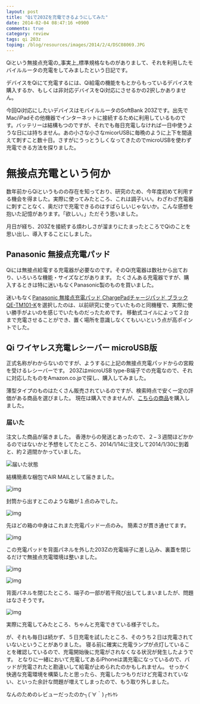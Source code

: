 ```yaml
---
layout: post
title: "Qiで203Zを充電できるようにしてみた"
date: 2014-02-04 08:47:16 +0900
comments: true
category: review
tags: qi 203z
topimg: /blog/resources/images/2014/2/4/DSC08069.JPG
---
```


Qiという無接点充電の_事実上_標準規格なものがありまして、それを利用したモバイルルータの充電をしてみましたという日記です。

デバイスをQiにて充電するには、Qi給電の機能をもとからもっているデバイスを購入するか、もしくは非対応デバイスをQi対応にさせるかの2択しかありません。

今回Qi対応にしたいデバイスはモバイルルータのSoftBank 203Zです。出先でMac/iPadその他機器でインターネットに接続するために利用しているものです。バッテリーは結構もつのですが、それでも毎日充電しなければ一日中使うような日には持ちません。あの小さな小さなmicorUSBに毎晩のように上下を間違えて刺すこと数十日。さすがにうっとうしくなってきたのでmicroUSBを使わず充電できる方法を探りました。

<!-- more -->

# 無接点充電という何か
数年前からQiというものの存在を知っており、研究のため、今年度初めて利用する機会を得ました。実際に使ってみたところ、これは調子いい。わざわざ充電器に刺すことなく、奥だけで充電できるのはすばらしいじゃないか。こんな感想を抱いた記憶があります。「欲しい。」ただそう思いました。

月日が経ち、203Zを接続する煩わしさが溜まりにたまったところでQiのことを思い出し、導入することにしました。

## Panasonic 無接点充電パッド
Qiには無接点給電する充電器が必要なのです。そのQi充電器は数社から出ており、いろいろな機能・サイズなどがあります。
たくさんある充電器ですが、購入するときは特に迷いもなくPanasonic製のものを買いました。

迷いもなく[Panasonic 無接点充電パッド ChargePadチャージパッド ブラック QE-TM101-K](http://www.amazon.co.jp/gp/product/B0051R4ECM/ref=as_li_ss_tl?ie=UTF8&camp=247&creative=7399&creativeASIN=B0051R4ECM&linkCode=as2&tag=mzyy940a-22)を選択したのは、以前研究に使っていたものと同機種で、実際に使い勝手がよいのを感じでいたものだったためです。
移動式コイルによって２台まで充電させることができ、置く場所を意識しなくてもいいという点が高ポイントでした。

## Qi ワイヤレス充電レシーバー microUSB版
正式名称がわからないのですが、ようするに上記の無接点充電パッドからの宮殿を受けるレシーバーです。
203ZはmicroUSB type-B端子での充電なので、それに対応したものをAmazon.co.jpで探し、購入してみました。

薄型タイプのものはたくさん販売されているのですが、検索時点で安く一定の評価がある商品を選びました。
現在は購入できませんが、[こちらの商品](http://www.amazon.co.jp/gp/product/B00H7FJX7M/)を購入しました。

### 届いた
注文した商品が届きました。
香港からの発送とあったので、２−３週間ほどかかるのではないかと予想をしてたところ、2014/1/14に注文して2014/1/30に到着と、約２週間かかっていました。

![届いた状態](/blog/resources/images/2014/2/4/DSC08056.JPG)

結構簡素な梱包でAIR MAILとして届きました。

![img](/blog/resources/images/2014/2/4/DSC08055.JPG)

封筒から出すとこのような箱が１点のみでした。

![img](/blog/resources/images/2014/2/4/DSC08012.JPG)

先ほどの箱の中身はこれまた充電パッド一点のみ。
簡素さが貫き通せてます。

![img](/blog/resources/images/2014/2/4/DSC08013.JPG)

この充電パッドを背面パネルを外した203Zの充電端子に差し込み、裏蓋を閉じるだけで無接点充電環境は整いました。

![img](/blog/resources/images/2014/2/4/DSC08073.JPG)

![img](/blog/resources/images/2014/2/4/DSC08081.JPG)

背面パネルを閉じたところ、端子の一部が若干飛び出してしまいましたが、問題はなさそうです。

![img](/blog/resources/images/2014/2/4/DSC08086.JPG)

実際に充電してみたところ、ちゃんと充電できている様子でした。


が、それも毎日は続かず、５日充電を試したところ、そのうち２日は充電されていないということがありました。
寝る前に確実に充電ランプが点灯していることを確認しているので、充電開始後に充電がされなくなる状況が発生したようです。
となりに一緒において充電してあるiPhoneは満充電になっているので、パッドが充電されたと勘違いして給電が止められたのかもしれません。
せっかく快適な充電環境を構築したと思ったら、充電したつもりだけど充電されていない、といった余計な問題が増えてしまったので、もう取り外しました。

なんのためのレビューだったのか┐(´∀｀)┌ﾔﾚﾔﾚ
